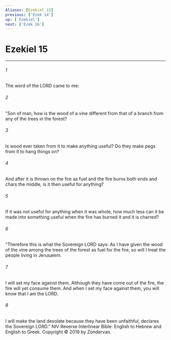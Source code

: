 ```yaml
---
Aliases: [Ezekiel 15]
previous: ['Ezek 14']
up: ['Ezekiel']
next: ['Ezek 16']
---
```

# Ezekiel 15

***


###### 1 
The word of the LORD came to me: 

###### 2 
"Son of man, how is the wood of a vine different from that of a branch from any of the trees in the forest? 

###### 3 
Is wood ever taken from it to make anything useful? Do they make pegs from it to hang things on? 

###### 4 
And after it is thrown on the fire as fuel and the fire burns both ends and chars the middle, is it then useful for anything? 

###### 5 
If it was not useful for anything when it was whole, how much less can it be made into something useful when the fire has burned it and it is charred? 

###### 6 
"Therefore this is what the Sovereign LORD says: As I have given the wood of the vine among the trees of the forest as fuel for the fire, so will I treat the people living in Jerusalem. 

###### 7 
I will set my face against them. Although they have come out of the fire, the fire will yet consume them. And when I set my face against them, you will know that I am the LORD. 

###### 8 
I will make the land desolate because they have been unfaithful, declares the Sovereign LORD." NIV Reverse Interlinear Bible: English to Hebrew and English to Greek. Copyright © 2019 by Zondervan.
